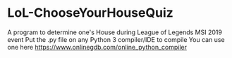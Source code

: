 # LoL-ChooseYourHouseQuiz
A program to determine one's House during League of Legends MSI 2019 event
Put the .py file on any Python 3 compiler/IDE to compile
You can use one here https://www.onlinegdb.com/online_python_compiler
